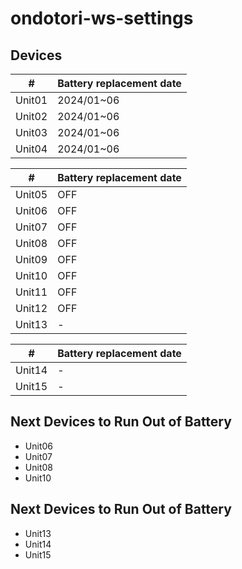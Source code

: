 # ondotori-ws-settings

## Devices

| # | Battery replacement date |
| --- | --- |
| Unit01 | 2024/01~06 |
| Unit02 | 2024/01~06 |
| Unit03 | 2024/01~06 |
| Unit04 | 2024/01~06 |

| # | Battery replacement date |
| --- | --- |
| Unit05 | OFF |
| Unit06 | OFF |
| Unit07 | OFF |
| Unit08 | OFF |
| Unit09 | OFF |
| Unit10 | OFF |
| Unit11 | OFF |
| Unit12 | OFF |
| Unit13 | - |

| # | Battery replacement date |
| --- | --- |
| Unit14 | - |
| Unit15 | - |

## Next Devices to Run Out of Battery

- Unit06
- Unit07
- Unit08
- Unit10

## Next Devices to Run Out of Battery

- Unit13
- Unit14
- Unit15

